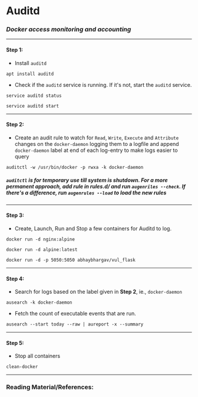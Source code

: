 # **Auditd**

### *Docker access monitoring and accounting*

-------

#### Step 1:

* Install `auditd`

```commandline
apt install auditd
```

* Check if the `auditd` service is running. If it's not, start the `auditd` service.

```commandline
service auditd status

service auditd start
```

-------

#### Step 2:

* Create an audit rule to watch for `Read`, `Write`, `Execute` and `Attribute` changes on the `docker-daemon` logging them to a logfile and append `docker-daemon` label at end of each log-entry to make logs easier to query

```commandline
auditctl -w /usr/bin/docker -p rwxa -k docker-daemon
```

#####  **`auditctl` is for temporary use till system is shutdown. For a more permanent approach, add rule in rules.d/ and run `augenriles --check`.  If there's a difference, run `augenrules --load` to load the new rules**

-------

#### Step 3:

* Create, Launch, Run and Stop a few containers for Auditd to log.

```commandline
docker run -d nginx:alpine

docker run -d alpine:latest

docker run -d -p 5050:5050 abhaybhargav/vul_flask
```

-------

#### Step 4:

* Search for logs based on the label given in **Step 2**, ie., `docker-daemon`

```commandline
ausearch -k docker-daemon
```

* Fetch the count of executable events that are run.

```commandline
ausearch --start today --raw | aureport -x --summary
```

-------

#### Step 5:

* Stop all containers

```commandline
clean-docker
```

---------

### Reading Material/References:

